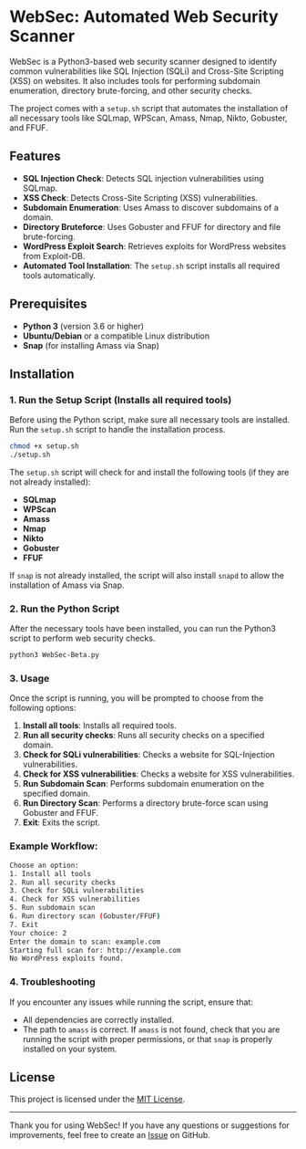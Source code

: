 # WebSec: Automated Web Security Scanner

WebSec is a Python3-based web security scanner designed to identify common vulnerabilities like SQL Injection (SQLi) and Cross-Site Scripting (XSS) on websites. It also includes tools for performing subdomain enumeration, directory brute-forcing, and other security checks.

The project comes with a `setup.sh` script that automates the installation of all necessary tools like SQLmap, WPScan, Amass, Nmap, Nikto, Gobuster, and FFUF.

## Features

- **SQL Injection Check**: Detects SQL injection vulnerabilities using SQLmap.
- **XSS Check**: Detects Cross-Site Scripting (XSS) vulnerabilities.
- **Subdomain Enumeration**: Uses Amass to discover subdomains of a domain.
- **Directory Bruteforce**: Uses Gobuster and FFUF for directory and file brute-forcing.
- **WordPress Exploit Search**: Retrieves exploits for WordPress websites from Exploit-DB.
- **Automated Tool Installation**: The `setup.sh` script installs all required tools automatically.

## Prerequisites

- **Python 3** (version 3.6 or higher)
- **Ubuntu/Debian** or a compatible Linux distribution
- **Snap** (for installing Amass via Snap)

## Installation

### 1. **Run the Setup Script** (Installs all required tools)

Before using the Python script, make sure all necessary tools are installed. Run the `setup.sh` script to handle the installation process.

```bash
chmod +x setup.sh
./setup.sh
```

The `setup.sh` script will check for and install the following tools (if they are not already installed):

- **SQLmap**
- **WPScan**
- **Amass**
- **Nmap**
- **Nikto**
- **Gobuster**
- **FFUF**

If `snap` is not already installed, the script will also install `snapd` to allow the installation of Amass via Snap.

### 2. **Run the Python Script**

After the necessary tools have been installed, you can run the Python3 script to perform web security checks.

```bash
python3 WebSec-Beta.py
```

### 3. **Usage**

Once the script is running, you will be prompted to choose from the following options:

1. **Install all tools**: Installs all required tools.
2. **Run all security checks**: Runs all security checks on a specified domain.
3. **Check for SQLi vulnerabilities**: Checks a website for SQL-Injection vulnerabilities.
4. **Check for XSS vulnerabilities**: Checks a website for XSS vulnerabilities.
5. **Run Subdomain Scan**: Performs subdomain enumeration on the specified domain.
6. **Run Directory Scan**: Performs a directory brute-force scan using Gobuster and FFUF.
7. **Exit**: Exits the script.

### Example Workflow:

```bash
Choose an option:
1. Install all tools
2. Run all security checks
3. Check for SQLi vulnerabilities
4. Check for XSS vulnerabilities
5. Run subdomain scan
6. Run directory scan (Gobuster/FFUF)
7. Exit
Your choice: 2
Enter the domain to scan: example.com
Starting full scan for: http://example.com
No WordPress exploits found.
```

### 4. **Troubleshooting**

If you encounter any issues while running the script, ensure that:

- All dependencies are correctly installed.
- The path to `amass` is correct. If `amass` is not found, check that you are running the script with proper permissions, or that `snap` is properly installed on your system.

## License

This project is licensed under the [MIT License](LICENSE).

---

Thank you for using WebSec! If you have any questions or suggestions for improvements, feel free to create an [Issue](https://github.com/kristiangasic/WebSec/issues) on GitHub.
```
